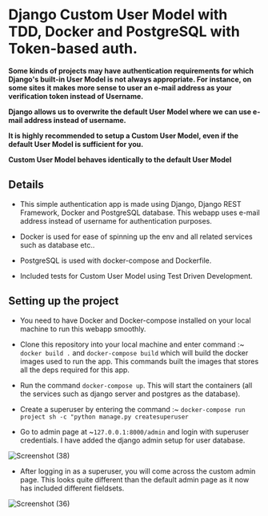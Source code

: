 # Django Custom User Model with TDD, Docker and PostgreSQL with Token-based auth.

**Some kinds of projects may have authentication requirements for which Django's built-in User Model is not always appropriate. For instance, on some sites it makes more sense to user an e-mail address as your verification token instead of Username.**

**Django allows us to overwrite the default User Model where we can use e-mail address instead of username.**

**It is highly recommended to setup a Custom User Model, even if the default User Model is sufficient for you.**

**Custom User Model behaves identically to the default User Model**

## Details
* This simple authentication app is made using Django, Django REST Framework, Docker and PostgreSQL database. This webapp uses e-mail address instead of username for authentication purposes.

* Docker is used for ease of spinning up the env and all related services such as database etc..
* PostgreSQL is used with docker-compose and Dockerfile.
* Included tests for Custom User Model using Test Driven Development.


## Setting up the project

* You need to have Docker and Docker-compose installed on your local machine to run this webapp smoothly.

* Clone this repository into your local machine and enter command :~ `docker build .` and `docker-compose build` which will build the docker images used to run the app. This commands built the images that stores all the deps required for this app.

* Run the command `docker-compose up`. This will start the containers (all the services such as django server and postgres as the database).

* Create a superuser by entering the command :~ `docker-compose run project sh -c "python manage.py createsuperuser`

* Go to admin page at ~`127.0.0.1:8000/admin` and login with superuser credentials. I have added the django admin setup for user database.


![Screenshot (38)](https://user-images.githubusercontent.com/55087178/110636058-d664a480-81d1-11eb-8665-fbdfe8a69666.png)

* After logging in as a superuser, you will come across the custom admin page. This looks quite different than the default admin page as it now has included different fieldsets.


![Screenshot (36)](https://user-images.githubusercontent.com/55087178/110634265-c946b600-81cf-11eb-8f13-3795e70454e7.png)



